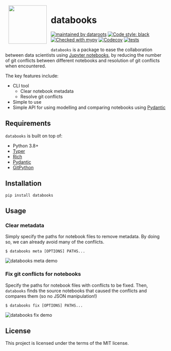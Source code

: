 <img align="left" style="padding: 10px" width="120" height="120" src="https://raw.githubusercontent.com/datarootsio/databooks/main/docs/images/logo.png?token=AKUGIEI3HBAW32EUFUD5AT3BXT6BC">

# databooks
[![maintained by dataroots](https://dataroots.io/maintained-rnd.svg)](https://dataroots.io)
[![Code style: black](https://img.shields.io/badge/code%20style-black-000000.svg)](https://github.com/psf/black)
[![Checked with mypy](http://www.mypy-lang.org/static/mypy_badge.svg)](http://mypy-lang.org/)
[![Codecov](https://codecov.io/github/datarootsio/databooks/main/graph/badge.svg)](https://github.com/datarootsio/databooks/actions)
[![tests](https://github.com/datarootsio/databooks/actions/workflows/test.yml/badge.svg)](https://github.com/datarootsio/databooks/actions)


`databooks` is a package to ease the collaboration between data scientists using
[Jupyter notebooks](https://jupyter.org/), by reducing the number of git conflicts between
different notebooks and resolution of git conflicts when encountered.

The key features include:

- CLI tool
  - Clear notebook metadata
  - Resolve git conflicts
- Simple to use
- Simple API for using modelling and comparing notebooks using [Pydantic](https://pydantic-docs.helpmanual.io/)

## Requirements

`databooks` is built on top of:

- Python 3.8+
- [Typer](https://typer.tiangolo.com/)
- [Rich](https://rich.readthedocs.io/en/latest/)
- [Pydantic](https://pydantic-docs.helpmanual.io/)
- [GitPython](https://gitpython.readthedocs.io/en/stable/tutorial.html)

## Installation

```
pip install databooks
```

## Usage

### Clear metadata

Simply specify the paths for notebook files to remove metadata. By doing so, we can 
already avoid many of the conflicts.

```console
$ databooks meta [OPTIONS] PATHS...
```

![databooks meta demo](https://raw.githubusercontent.com/datarootsio/databooks/main/docs/images/databooks-meta.gif?token=AKUGIEOHIY4XVJK2IRRMNRLBYJBEQ)

### Fix git conflicts for notebooks

Specify the paths for notebook files with conflicts to be fixed. Then, `databooks` finds
the source notebooks that caused the conflicts and compares them (so no JSON manipulation!)

```console
$ databooks fix [OPTIONS] PATHS...
```

![databooks fix demo](https://raw.githubusercontent.com/datarootsio/databooks/main/docs/images/databooks-fix.gif?token=AKUGIELRRMXJMU7RSUUGYUDBYJD5G)

## License

This project is licensed under the terms of the MIT license.
